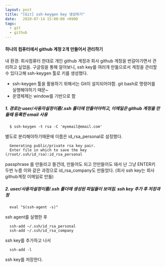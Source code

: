 ```yaml
---
layout: post
title: "[Git] ssh-keygen key 생성하기"
date:   2020-07-14 15:00:00 +0900
tags:
  - git
  - github
---
```


#### 하나의 컴퓨터에서 github 계정 2개 만들어서 관리하기

내 환경: 회사컴퓨터 한대로 개인 github 계정과 회사 github 계정을 번갈아가면서 관리하고 싶었음.
구글링을 통해 알아보니, ssh key를 여러개 만듦으로서 계정을 관리할 수 있다고해 ssh-keygen 툴로 키를 생성했다.

* ssh-keygen 툴을 활용하기 위해서는 Git이 설치되어야함. git bash로 명령어를 실행해야하기 때문~
* 운영체제는 window를 기반으로 함 

##### 1. 경로는 user/사용자설정이름/.ssh 폴더에 만들어야하고, 이메일은 github 계정을 만들때 등록한 email 사용
```
  $ ssh-keygen -t rsa -C 'myemail@email.com'
```
별도로 분리해야하기때문에 이름은 id_rsa_personal로 설정했다.

```
  Generating public/private rsa key pair.
  Enter file in which to save the key (/root/.ssh/id_rsa):id_rsa_personal
```
passphrase 를 만들라고 뜰건데, 만들어도 되고 안만들어도 돼서 난 그냥 ENTER키 두번 누름
이와 같은 과정으로 id_rsa_company도 만들었다. (회사 ssh key는 회사 github계정 이메일로 만듦)

##### 2. user/사용자설정이름/.ssh 폴더에 생성된 파일들이 보여짐. ssh key 추가 후 저장과정

```
  eval "$(ssh-agent -s)"
```
ssh agent를 실행한 후

```
  ssh-add ~/.ssh/id_rsa_personal
  ssh-add ~/.ssh/id_rsa_company
```
ssh key를 추가하고 나서

```
  ssh-add -l
```
ssh key를 저장한다.